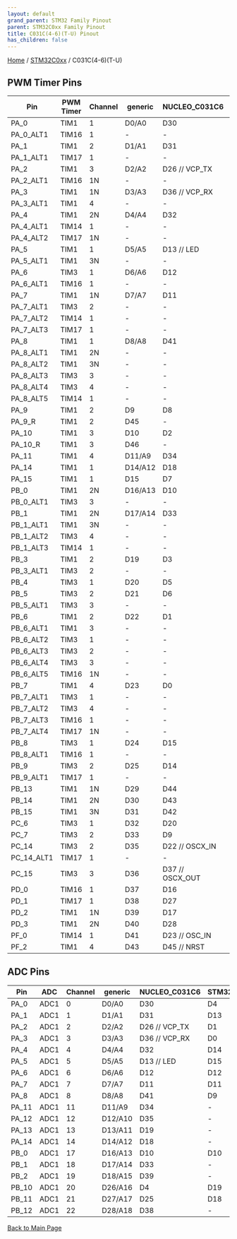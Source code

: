 ```yaml
---
layout: default
grand_parent: STM32 Family Pinout
parent: STM32C0xx Family Pinout
title: C031C(4-6)(T-U) Pinout
has_children: false
---
```


[Home](../../index) / [STM32C0xx](../index) / C031C(4-6)(T-U)

## PWM Timer Pins

| Pin | PWM Timer | Channel | generic | NUCLEO_C031C6 | STM32C0316_DK |
| --- | --- | --- | --- | --- | --- |
| PA_0 | TIM1 | 1 | D0/A0 | D30 | D4 |
| PA_0_ALT1 | TIM16 | 1 | - | - | - |
| PA_1 | TIM1 | 2 | D1/A1 | D31 | D13 |
| PA_1_ALT1 | TIM17 | 1 | - | - | - |
| PA_2 | TIM1 | 3 | D2/A2 | D26 // VCP_TX | D1 |
| PA_2_ALT1 | TIM16 | 1N | - | - | - |
| PA_3 | TIM1 | 1N | D3/A3 | D36 // VCP_RX | D0 |
| PA_3_ALT1 | TIM1 | 4 | - | - | - |
| PA_4 | TIM1 | 2N | D4/A4 | D32 | D14 |
| PA_4_ALT1 | TIM14 | 1 | - | - | - |
| PA_4_ALT2 | TIM17 | 1N | - | - | - |
| PA_5 | TIM1 | 1 | D5/A5 | D13 // LED | D15 |
| PA_5_ALT1 | TIM1 | 3N | - | - | - |
| PA_6 | TIM3 | 1 | D6/A6 | D12 | D12 |
| PA_6_ALT1 | TIM16 | 1 | - | - | - |
| PA_7 | TIM1 | 1N | D7/A7 | D11 | D11 |
| PA_7_ALT1 | TIM3 | 2 | - | - | - |
| PA_7_ALT2 | TIM14 | 1 | - | - | - |
| PA_7_ALT3 | TIM17 | 1 | - | - | - |
| PA_8 | TIM1 | 1 | D8/A8 | D41 | D9 |
| PA_8_ALT1 | TIM1 | 2N | - | - | - |
| PA_8_ALT2 | TIM1 | 3N | - | - | - |
| PA_8_ALT3 | TIM3 | 3 | - | - | - |
| PA_8_ALT4 | TIM3 | 4 | - | - | - |
| PA_8_ALT5 | TIM14 | 1 | - | - | - |
| PA_9 | TIM1 | 2 | D9 | D8 | D17 |
| PA_9_R | TIM1 | 2 | D45 | - | - |
| PA_10 | TIM1 | 3 | D10 | D2 | D16 |
| PA_10_R | TIM1 | 3 | D46 | - | - |
| PA_11 | TIM1 | 4 | D11/A9 | D34 | - |
| PA_14 | TIM1 | 1 | D14/A12 | D18 | - |
| PA_15 | TIM1 | 1 | D15 | D7 | - |
| PB_0 | TIM1 | 2N | D16/A13 | D10 | D10 |
| PB_0_ALT1 | TIM3 | 3 | - | - | - |
| PB_1 | TIM1 | 2N | D17/A14 | D33 | - |
| PB_1_ALT1 | TIM1 | 3N | - | - | - |
| PB_1_ALT2 | TIM3 | 4 | - | - | - |
| PB_1_ALT3 | TIM14 | 1 | - | - | - |
| PB_3 | TIM1 | 2 | D19 | D3 | - |
| PB_3_ALT1 | TIM3 | 2 | - | - | - |
| PB_4 | TIM3 | 1 | D20 | D5 | - |
| PB_5 | TIM3 | 2 | D21 | D6 | - |
| PB_5_ALT1 | TIM3 | 3 | - | - | - |
| PB_6 | TIM1 | 2 | D22 | D1 | D20 |
| PB_6_ALT1 | TIM1 | 3 | - | - | - |
| PB_6_ALT2 | TIM3 | 1 | - | - | - |
| PB_6_ALT3 | TIM3 | 2 | - | - | - |
| PB_6_ALT4 | TIM3 | 3 | - | - | - |
| PB_6_ALT5 | TIM16 | 1N | - | - | - |
| PB_7 | TIM1 | 4 | D23 | D0 | D21 |
| PB_7_ALT1 | TIM3 | 1 | - | - | - |
| PB_7_ALT2 | TIM3 | 4 | - | - | - |
| PB_7_ALT3 | TIM16 | 1 | - | - | - |
| PB_7_ALT4 | TIM17 | 1N | - | - | - |
| PB_8 | TIM3 | 1 | D24 | D15 | - |
| PB_8_ALT1 | TIM16 | 1 | - | - | - |
| PB_9 | TIM3 | 2 | D25 | D14 | - |
| PB_9_ALT1 | TIM17 | 1 | - | - | - |
| PB_13 | TIM1 | 1N | D29 | D44 | - |
| PB_14 | TIM1 | 2N | D30 | D43 | - |
| PB_15 | TIM1 | 3N | D31 | D42 | - |
| PC_6 | TIM3 | 1 | D32 | D20 | D2 |
| PC_7 | TIM3 | 2 | D33 | D9 | D3 |
| PC_14 | TIM3 | 2 | D35 | D22 // OSCX_IN | - |
| PC_14_ALT1 | TIM17 | 1 | - | - | - |
| PC_15 | TIM3 | 3 | D36 | D37 // OSCX_OUT | - |
| PD_0 | TIM16 | 1 | D37 | D16 | D5 |
| PD_1 | TIM17 | 1 | D38 | D27 | D6 |
| PD_2 | TIM1 | 1N | D39 | D17 | D7 |
| PD_3 | TIM1 | 2N | D40 | D28 | D8 |
| PF_0 | TIM14 | 1 | D41 | D23 // OSC_IN | - |
| PF_2 | TIM1 | 4 | D43 | D45 // NRST | - |


## ADC Pins

| Pin | ADC | Channel | generic | NUCLEO_C031C6 | STM32C0316_DK |
| --- | --- | --- | --- | --- | --- |
| PA_0 | ADC1 | 0 | D0/A0 | D30 | D4 |
| PA_1 | ADC1 | 1 | D1/A1 | D31 | D13 |
| PA_2 | ADC1 | 2 | D2/A2 | D26 // VCP_TX | D1 |
| PA_3 | ADC1 | 3 | D3/A3 | D36 // VCP_RX | D0 |
| PA_4 | ADC1 | 4 | D4/A4 | D32 | D14 |
| PA_5 | ADC1 | 5 | D5/A5 | D13 // LED | D15 |
| PA_6 | ADC1 | 6 | D6/A6 | D12 | D12 |
| PA_7 | ADC1 | 7 | D7/A7 | D11 | D11 |
| PA_8 | ADC1 | 8 | D8/A8 | D41 | D9 |
| PA_11 | ADC1 | 11 | D11/A9 | D34 | - |
| PA_12 | ADC1 | 12 | D12/A10 | D35 | - |
| PA_13 | ADC1 | 13 | D13/A11 | D19 | - |
| PA_14 | ADC1 | 14 | D14/A12 | D18 | - |
| PB_0 | ADC1 | 17 | D16/A13 | D10 | D10 |
| PB_1 | ADC1 | 18 | D17/A14 | D33 | - |
| PB_2 | ADC1 | 19 | D18/A15 | D39 | - |
| PB_10 | ADC1 | 20 | D26/A16 | D4 | D19 |
| PB_11 | ADC1 | 21 | D27/A17 | D25 | D18 |
| PB_12 | ADC1 | 22 | D28/A18 | D38 | - |


[Back to Main Page](../../index)
